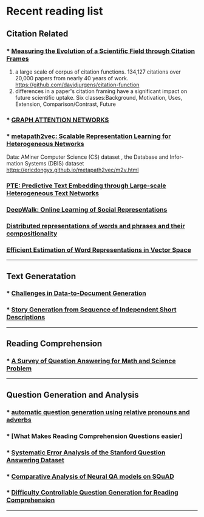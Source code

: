 # Recent reading list

## Citation Related
### * [Measuring the Evolution of a Scientific Field through Citation Frames](https://www.transacl.org/ojs/index.php/tacl/article/view/1266)

1) a large scale of corpus of citation  functions. 134,127 citations over 20,000 papers from nearly 40 years of work.
https://github.com/davidjurgens/citation-function
2) differences in a paper's citation framing have a significant impact on future scientific uptake.
Six classes:Background, Motivation, Uses, Extension, Comparison/Contrast, Future 

### * [GRAPH ATTENTION NETWORKS](https://openreview.net/pdf?id=rJXMpikCZ)
### * [metapath2vec: Scalable Representation Learning for Heterogeneous Networks](https://ericdongyx.github.io/papers/KDD17-dong-chawla-swami-metapath2vec.pdf)

Data: AMiner Computer Science (CS) dataset , the Database and Infor- mation Systems (DBIS) dataset 
https://ericdongyx.github.io/metapath2vec/m2v.html

### [PTE: Predictive Text Embedding through Large-scale Heterogeneous Text Networks](https://arxiv.org/pdf/1508.00200.pdf)

### [DeepWalk: Online Learning of Social Representations](https://classes.cs.uoregon.edu/17S/cis607bddl/papers/Perozzi.pdf)

### [Distributed representations of words and phrases and their compositionality](https://papers.nips.cc/paper/5021-distributed-representations-of-words-and-phrases-and-their-compositionality.pdf)
### [Efficient Estimation of Word Representations in Vector Space](https://arxiv.org/abs/1301.3781)
***

## Text Generatation
### * [Challenges in Data-to-Document Generation](https://aclweb.org/anthology/D17-1239)
### * [Story Generation from Sequence of Independent Short Descriptions](https://arxiv.org/pdf/1707.05501)

***

## Reading Comprehension
### * [A Survey of Question Answering for Math and Science Problem](https://arxiv.org/abs/1705.04530)

***

## Question Generation and Analysis
### * [automatic question generation using relative pronouns and adverbs](http://aclweb.org/anthology/P18-3022)
### * [What Makes Reading Comprehension Questions easier] 
### * [Systematic Error Analysis of the Stanford Question Answering Dataset](http://www.aclweb.org/anthology/W18-2602)
### * [Comparative Analysis of Neural QA models on SQuAD](http://www.aclweb.org/anthology/W18-2610)
### * [Difficulty Controllable Question Generation for Reading Comprehension](https://arxiv.org/abs/1807.03586)
***

